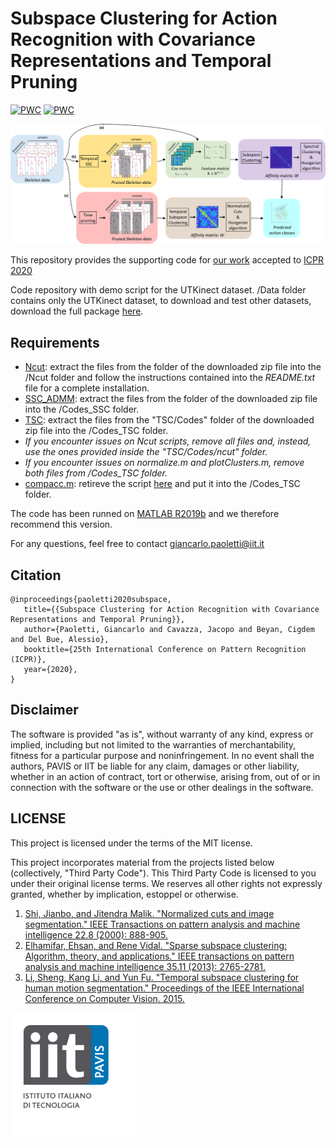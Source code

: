 # Subspace Clustering for Action Recognition with Covariance Representations and Temporal Pruning

[![PWC](https://img.shields.io/endpoint.svg?url=https://paperswithcode.com/badge/subspace-clustering-for-action-recognition/skeleton-based-action-recognition-on-msr-1)](https://paperswithcode.com/sota/skeleton-based-action-recognition-on-msr-1?p=subspace-clustering-for-action-recognition) [![PWC](https://img.shields.io/endpoint.svg?url=https://paperswithcode.com/badge/subspace-clustering-for-action-recognition/skeleton-based-action-recognition-on-msrc-12)](https://paperswithcode.com/sota/skeleton-based-action-recognition-on-msrc-12?p=subspace-clustering-for-action-recognition)

<img src="./pipeline.png" alt="output"/>

This repository provides the supporting code for [our work](https://arxiv.org/abs/2006.11812) accepted to [ICPR 2020](https://www.micc.unifi.it/icpr2020/)

Code repository with demo script for the UTKinect dataset. /Data folder contains only the UTKinect dataset, to download and test other datasets, download the full package [here](https://1drv.ms/u/s!Ah-Dqjgf5l8LgnzpyjddphxusFjQ?e=j0ZAJ8).

## Requirements
+ [Ncut](https://www.cis.upenn.edu/~jshi/software/Ncut_9.zip): extract the files from the folder of the downloaded zip file into the /Ncut folder and follow the instructions contained into the *README.txt* file for a complete installation.
+ [SSC_ADMM](http://vision.jhu.edu/code/fetchcode.php?id=4): extract the files from the folder of the downloaded zip file into the /Codes_SSC folder.
+ [TSC](https://sites.google.com/site/lisheng1989/home/Publications/TSC_v1.zip?attredirects=0&d=1): extract the files from the "TSC/Codes" folder of the downloaded zip file into the /Codes_TSC folder.
+ *If you encounter issues on Ncut scripts, remove all files and, instead, use the ones provided inside the "TSC/Codes/ncut" folder.*
+ *If you encounter issues on normalize.m and plotClusters.m, remove both files from /Codes_TSC folder.*
+ [compacc.m](https://github.com/JLiangNKU/autoSC/blob/master/compacc.m): retireve the script [here](https://github.com/JLiangNKU/autoSC/blob/master/compacc.m) and put it into the /Codes_TSC folder.

The code has been runned on [MATLAB R2019b](https://it.mathworks.com/) and we therefore recommend this version.

For any questions, feel free to contact giancarlo.paoletti@iit.it

## Citation
 ```
@inproceedings{paoletti2020subspace,
    title={{Subspace Clustering for Action Recognition with Covariance Representations and Temporal Pruning}},
    author={Paoletti, Giancarlo and Cavazza, Jacopo and Beyan, Cigdem and Del Bue, Alessio},
    booktitle={25th International Conference on Pattern Recognition (ICPR)},
    year={2020},
}
 ```

## Disclaimer
The software is provided "as is", without warranty of any kind, express or implied, including but not limited to the warranties of merchantability, fitness for a particular purpose and noninfringement. In no event shall the authors, PAVIS or IIT be liable for any claim, damages or other liability, whether in an action of contract, tort or otherwise, arising from, out of or in connection with the software or the use or other dealings in the software.

## LICENSE
This project is licensed under the terms of the MIT license.

This project incorporates material from the projects listed below (collectively, "Third Party Code").  This Third Party Code is licensed to you under their original license terms.  We reserves all other rights not expressly granted, whether by implication, estoppel or otherwise.

1. [Shi, Jianbo, and Jitendra Malik. "Normalized cuts and image segmentation." IEEE Transactions on pattern analysis and machine intelligence 22.8 (2000): 888-905.](https://repository.upenn.edu/cgi/viewcontent.cgi?article=1101&context=cis_papers)
2. [Elhamifar, Ehsan, and Rene Vidal. "Sparse subspace clustering: Algorithm, theory, and applications." IEEE transactions on pattern analysis and machine intelligence 35.11 (2013): 2765-2781.](https://arxiv.org/pdf/1203.1005.pdf)
3. [Li, Sheng, Kang Li, and Yun Fu. "Temporal subspace clustering for human motion segmentation." Proceedings of the IEEE International Conference on Computer Vision. 2015.](https://openaccess.thecvf.com/content_iccv_2015/papers/Li_Temporal_Subspace_Clustering_ICCV_2015_paper.pdf)

<img src="./iit-pavis.png" alt="iit-pavis-logo" width="200"/>

